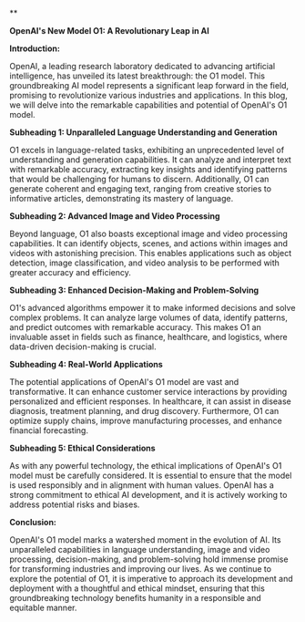 **

**OpenAI's New Model O1: A Revolutionary Leap in AI**

**Introduction:**

OpenAI, a leading research laboratory dedicated to advancing artificial intelligence, has unveiled its latest breakthrough: the O1 model. This groundbreaking AI model represents a significant leap forward in the field, promising to revolutionize various industries and applications. In this blog, we will delve into the remarkable capabilities and potential of OpenAI's O1 model.

**Subheading 1: Unparalleled Language Understanding and Generation**

O1 excels in language-related tasks, exhibiting an unprecedented level of understanding and generation capabilities. It can analyze and interpret text with remarkable accuracy, extracting key insights and identifying patterns that would be challenging for humans to discern. Additionally, O1 can generate coherent and engaging text, ranging from creative stories to informative articles, demonstrating its mastery of language.

**Subheading 2: Advanced Image and Video Processing**

Beyond language, O1 also boasts exceptional image and video processing capabilities. It can identify objects, scenes, and actions within images and videos with astonishing precision. This enables applications such as object detection, image classification, and video analysis to be performed with greater accuracy and efficiency.

**Subheading 3: Enhanced Decision-Making and Problem-Solving**

O1's advanced algorithms empower it to make informed decisions and solve complex problems. It can analyze large volumes of data, identify patterns, and predict outcomes with remarkable accuracy. This makes O1 an invaluable asset in fields such as finance, healthcare, and logistics, where data-driven decision-making is crucial.

**Subheading 4: Real-World Applications**

The potential applications of OpenAI's O1 model are vast and transformative. It can enhance customer service interactions by providing personalized and efficient responses. In healthcare, it can assist in disease diagnosis, treatment planning, and drug discovery. Furthermore, O1 can optimize supply chains, improve manufacturing processes, and enhance financial forecasting.

**Subheading 5: Ethical Considerations**

As with any powerful technology, the ethical implications of OpenAI's O1 model must be carefully considered. It is essential to ensure that the model is used responsibly and in alignment with human values. OpenAI has a strong commitment to ethical AI development, and it is actively working to address potential risks and biases.

**Conclusion:**

OpenAI's O1 model marks a watershed moment in the evolution of AI. Its unparalleled capabilities in language understanding, image and video processing, decision-making, and problem-solving hold immense promise for transforming industries and improving our lives. As we continue to explore the potential of O1, it is imperative to approach its development and deployment with a thoughtful and ethical mindset, ensuring that this groundbreaking technology benefits humanity in a responsible and equitable manner.